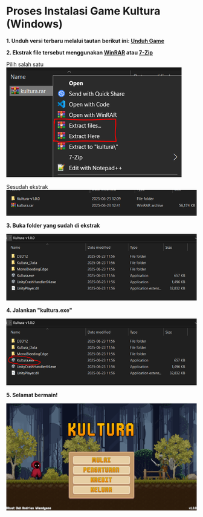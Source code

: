 # Proses Instalasi Game Kultura (Windows)

**1. Unduh versi terbaru melalui tautan berikut ini: [Unduh Game](https://github.com/ArnNied/kultura/releases/latest/download/kultura.rar)**

**2. Ekstrak file tersebut menggunakan [WinRAR](https://www.win-rar.com/download.html) atau [7-Zip](https://www.7-zip.org/download.html)**

Pilih salah satu
![extract](./markdown/windows/extract.png)

Sesudah ekstrak
![extract2](./markdown/windows/extract2.png)

**3. Buka folder yang sudah di ekstrak**

![folder](./markdown/windows/folder.png)

**4. Jalankan "kultura.exe"**

![run](./markdown/windows/run.png)

**5. Selamat bermain!**

![play](./markdown/windows/play.png)
